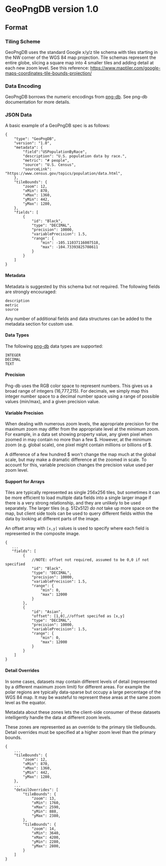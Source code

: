 # GeoPngDB version 1.0

## Format

### Tiling Scheme

GeoPngDB uses the standard Google x/y/z tile schema with tiles starting in the NW corner of the WGS 84 map projection.
Tile schemas represent the entire globe, slicing a square map into 4 smaller tiles and adding detail at each new zoom
level. See this reference: https://www.maptiler.com/google-maps-coordinates-tile-bounds-projection/

### Data Encoding

GeoPngDB borrows the numeric encodings from [png-db](https://github.com/sasakiassociates/png-db). See png-db
documentation for more details.

### JSON Data

A basic example of a GeoPngDB spec is as follows:

```
{
    "type": "GeoPngDB",
    "version": "1.0",
    "metadata": {
        "field":"USPopulationByRace",
        "description": "U.S. population data by race.",
        "metric": "# people",
        "source": "U.S. Census",
        "sourceLink": "https://www.census.gov/topics/population/data.html",
    },
    "tileBounds": {
        "zoom": 12,
        "xMin": 870,
        "xMax": 1360,
        "yMin": 442,
        "yMax": 1280,
    },
    "fields": [
        {
            "id": "Black",
            "type": "DECIMAL",
            "precision": 10000,
            "variablePrecision": 1.5,
            "range": {
                "min": -105.11037116007518,
                "max": -104.73393825708611
            }
        }
    ]
}
```

#### Metadata

Metadata is suggested by this schema but not required. The following fields are strongly encouraged:

```
description
metric
source
```

Any number of additional fields and data structures can be added to the metadata section for custom use.

#### Data Types
The following [png-db](https://github.com/sasakiassociates/png-db) data types are supported:
```
INTEGER
DECIMAL
TEXT
```

#### Precision
Png-db uses the RGB color space to represent numbers. This gives us a broad range of integers (16,777,215). For decimals, we simply map this integer number space to a decimal number space using a range of possible values (min/max), and a given precision value.

#### Variable Precision
When dealing with numerous zoom levels, the appropriate precision for the maximum zoom may differ from the appropriate level at the minimum zoom. For example, in a data set showing property value, any given pixel when zoomed in may contain no more than a few $. However, at the minimum zoom (e.g. global scale), one pixel might contain millions or billions of $.

A difference of a few hundred $ won't change the map much at the global scale, but may make a dramatic difference at the zoomed in scale. To account for this, variable precision changes the precision value used per zoom level.

#### Support for Arrays

Tiles are typically represented as single 256x256 tiles, but sometimes it can be more efficient to load multiple data
fields into a single larger image if there is a very strong relationship, and they are unlikely to be used separately.
The larger tiles (e.g. 512x512) *do not* take up more space on the map, but client side tools can be used to query
different fields within the data by looking at different parts of the image.

An offset array with `[x,y]` values is used to specify where each field is represented in the composite image.

```
{
   ...
   "fields": [
        {
            //NOTE: offset not required, assumed to be 0,0 if not specified
            "id": "Black",
            "type": "DECIMAL",
            "precision": 10000,
            "variablePrecision": 1.5,
            "range": {
                "min": 0,
                "max": 12000
            }
        },
        {
            "id": "Asian",
            "offset": [1,0],//offset specifed as [x,y]
            "type": "DECIMAL",
            "precision": 10000,
            "variablePrecision": 1.5,
            "range": {
                "min": 0,
                "max": 12000
            }
        }
    ]
}
```

#### Detail Overrides

In some cases, datasets may contain different levels of detail (represented by a different maximum zoom limit) for different areas. For example the polar regions are typically data-sparse but occupy a large percentage of the WGS 84 map. It may be wasteful to represent these areas at the same zoom level as the equator. 

Metadata about these zones lets the client-side consumer of these datasets intelligently handle the data at different zoom levels.

These zones are represented as an override to the primary tile tileBounds. Detail overrides must be specified at a higher zoom level than the primary bounds. 

```
{
    ...
    "tileBounds": {
        "zoom": 12,
        "xMin": 870,
        "xMax": 1360,
        "yMin": 442,
        "yMax": 1280,
    },
    ...
    "detailOverrides": [
        "tileBounds": {
            "zoom": 13,
            "xMin": 1760,
            "xMax": 2590,
            "yMin": 888,
            "yMax": 2380,
        },
        "tileBounds": {
            "zoom": 14,
            "xMin": 3640,
            "xMax": 4200,
            "yMin": 2280,
            "yMax": 2800,
        }
    ]
}
```
